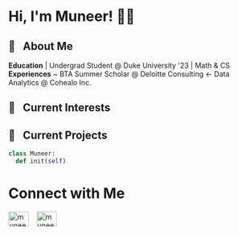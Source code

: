 # Hi, I'm Muneer! 👋🏽 
## 🎤 &nbsp; About Me
**Education** | Undergrad Student @ Duke University '23 | Math & CS <br>
**Experiences** ~ BTA Summer Scholar @ Deloitte Consulting <- Data Analytics @ Cohealo Inc.

## 🔎 &nbsp; Current Interests

## 🧪 &nbsp; Current Projects
```python
class Muneer:
  def init(self)
```
# Connect with Me
<p align="left">
<a href="https://linkedin.com/in/muneer-k" target="blank"><img align="center" src="https://raw.githubusercontent.com/rahuldkjain/github-profile-readme-generator/master/src/images/icons/Social/linked-in-alt.svg" alt="muneer-k" height="30" width="40" /></a> &nbsp;&nbsp;
<a href="https://linkedin.com/in/muneer-k" target="blank"><img align="center" src="https://raw.githubusercontent.com/rahuldkjain/github-profile-readme-generator/master/src/images/icons/Social/instagram.svg" alt="muneer-k" height="30" width="40" /></a>
</p>
